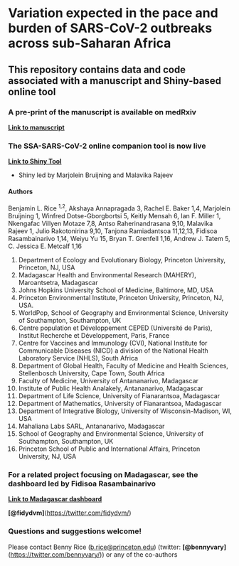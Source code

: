 # Variation expected in the pace and burden of SARS-CoV-2 outbreaks across sub-Saharan Africa

## This repository contains data and code associated with a manuscript and Shiny-based online tool

### A pre-print of the manuscript is available on medRxiv

**[Link to manuscript](https://www.medrxiv.org/content/10.1101/2020.07.23.20161208v1)**

### The SSA-SARS-CoV-2 online companion tool is now live

**[Link to Shiny Tool](https://labmetcalf.shinyapps.io/covid19-burden-africa/)**

- Shiny led by Marjolein Bruijning and Malavika Rajeev

#### Authors

Benjamin L. Rice <sup>1,2</sup>, Akshaya Annapragada 3, Rachel E. Baker 1,4, Marjolein Bruijning 1, Winfred Dotse-Gborgbortsi 5, Keitly Mensah 6, Ian F. Miller 1, Nkengafac Villyen Motaze 7,8, Antso Raherinandrasana 9,10, Malavika Rajeev 1, Julio Rakotonirina 9,10, Tanjona Ramiadantsoa 11,12,13, Fidisoa Rasambainarivo 1,14, Weiyu Yu 15, Bryan T. Grenfell 1,16, Andrew J. Tatem 5, C. Jessica E. Metcalf 1,16

1. Department of Ecology and Evolutionary Biology, Princeton University, Princeton, NJ, USA
2. Madagascar Health and Environmental Research (MAHERY), Maroantsetra, Madagascar
3. Johns Hopkins University School of Medicine, Baltimore, MD, USA
4. Princeton Environmental Institute, Princeton University, Princeton, NJ, USA.
5. WorldPop, School of Geography and Environmental Science, University of Southampton, Southampton, UK
6. Centre population et Développement CEPED (Université de Paris), Institut Recherche et Développement, Paris, France
7. Centre for Vaccines and Immunology (CVI), National Institute for Communicable Diseases (NICD) a division of the National Health Laboratory Service (NHLS), South Africa
8. Department of Global Health, Faculty of Medicine and Health Sciences, Stellenbosch University, Cape Town, South Africa
9. Faculty of Medicine, University of Antananarivo, Madagascar
10. Institute of Public Health Analakely, Antananarivo, Madagascar
11. Department of Life Science, University of Fianarantsoa, Madagascar
12. Department of Mathematics, University of Fianarantsoa, Madagascar
13. Department of Integrative Biology, University of Wisconsin-Madison, WI, USA
14. Mahaliana Labs SARL, Antananarivo, Madagascar
15. School of Geography and Environmental Science, University of Southampton, Southampton, UK
16. Princeton School of Public and International Affairs, Princeton University, NJ, USA

### For a related project focusing on Madagascar, see the dashboard led by Fidisoa Rasambainarivo

**[Link to Madagascar dashboard](https://www.covid19mg.org/)**

**[@fidydvm]**(https://twitter.com/fidydvm/)

### Questions and suggestions welcome!

Please contact Benny Rice (b.rice@princeton.edu) (twitter: **[@bennyvary]**(https://twitter.com/bennyvary/)) or any of the co-authors
          



